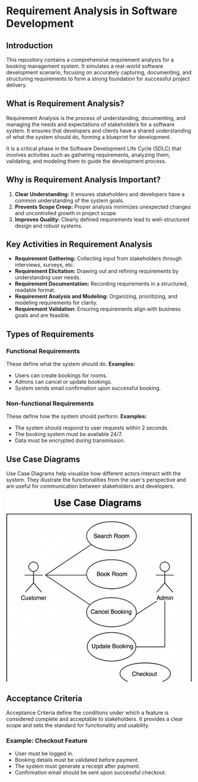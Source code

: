 # Requirement Analysis in Software Development

## Introduction
This repository contains a comprehensive requirement analysis for a booking management system. It simulates a real-world software development scenario, focusing on accurately capturing, documenting, and structuring requirements to form a strong foundation for successful project delivery.

## What is Requirement Analysis?

Requirement Analysis is the process of understanding, documenting, and managing the needs and expectations of stakeholders for a software system. It ensures that developers and clients have a shared understanding of what the system should do, forming a blueprint for development.

It is a critical phase in the Software Development Life Cycle (SDLC) that involves activities such as gathering requirements, analyzing them, validating, and modeling them to guide the development process.

## Why is Requirement Analysis Important?

1. **Clear Understanding:** It ensures stakeholders and developers have a common understanding of the system goals.
2. **Prevents Scope Creep:** Proper analysis minimizes unexpected changes and uncontrolled growth in project scope.
3. **Improves Quality:** Clearly defined requirements lead to well-structured design and robust systems.

## Key Activities in Requirement Analysis

- **Requirement Gathering:** Collecting input from stakeholders through interviews, surveys, etc.
- **Requirement Elicitation:** Drawing out and refining requirements by understanding user needs.
- **Requirement Documentation:** Recording requirements in a structured, readable format.
- **Requirement Analysis and Modeling:** Organizing, prioritizing, and modeling requirements for clarity.
- **Requirement Validation:** Ensuring requirements align with business goals and are feasible.

## Types of Requirements

### Functional Requirements
These define what the system should do.
**Examples:**
- Users can create bookings for rooms.
- Admins can cancel or update bookings.
- System sends email confirmation upon successful booking.

### Non-functional Requirements
These define how the system should perform.
**Examples:**
- The system should respond to user requests within 2 seconds.
- The booking system must be available 24/7.
- Data must be encrypted during transmission.

## Use Case Diagrams

Use Case Diagrams help visualize how different actors interact with the system. They illustrate the functionalities from the user's perspective and are useful for communication between stakeholders and developers.

![Use Case Diagram](alx-booking-uc.png)

## Acceptance Criteria

Acceptance Criteria define the conditions under which a feature is considered complete and acceptable to stakeholders. It provides a clear scope and sets the standard for functionality and usability.

### Example: Checkout Feature

- User must be logged in.
- Booking details must be validated before payment.
- The system must generate a receipt after payment.
- Confirmation email should be sent upon successful checkout.
